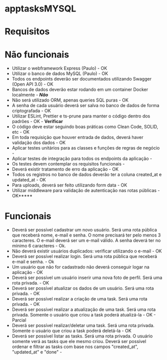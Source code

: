 # apptasksMYSQL

# Requisitos

# Não funcionais

- Utilizar o webframework Express (Paulo) - OK
- Utilizar o banco de dados MySQL (Paulo) - OK
- Todos os endpoints deverão ser documentados utilizando Swagger (Open API 3.0) - OK
- Bancos de dados deverão estar rodando em um container Docker localmente - *****Não*****
- Não será utilizado ORM, apenas queries SQL puras - OK
- A senha de cada usuário deverá ser salva no banco de dados de forma criptografada - OK
- Utilizar ESLint, Prettier e ts-prune para manter o código dentro dos padrões - OK - ****Verificar****
- O código deve estar seguindo boas práticas como Clean Code, SOLID, etc - OK
- Em toda requisição que houver entrada de dados, deverá haver validação dos dados - OK
- Aplicar testes unitários para as classes e funções de regras de negócio - 
- Aplicar testes de integração para todos os endpoints da aplicação - 
- Os testes devem contemplar os requisitos funcionais - 
- Deverá existir tratamento de erro da aplicação - OK
- Todos os registros no banco de dados deverão ter a coluna created_at e updated_at - OK
- Para uploads, deverá ser feito utilizando form data - OK
- Utilizar middleware para validação de autenticação nas rotas públicas - OK*****

# Funcionais

- Deverá ser possível cadastrar um novo usuário. Será uma rota pública que receberá nome, e-mail e senha. O nome precisará ter pelo menos 3 caracteres. O e-mail deverá ser um e-mail válido. A senha deverá ter no mínimo 6 caracteres - Ok.
- Não deverá existir usuários duplicados: verificar utilizando o e-mail - OK
- Deverá ser possível realizar login. Será uma rota pública que receberá e-mail e senha. - Ok
- Um usuário que não for cadastrado não deverá conseguir logar na aplicação -  OK
- Deverá ser possível um usuário inserir uma nova foto de perfil. Será uma rota privada. - OK
- Deverá ser possível atualizar os dados de um usuário. Será uma rota privada. - OK
- Deverá ser possível realizar a criação de uma task. Será uma rota privada. - OK
- Deverá ser possível realizar a atualização de uma task. Será uma rota privada. Somente o usuário que criou a task poderá atualizá-la - OK - Parcial
- Deverá ser possível realizar/deletar uma task. Será uma rota privada. Somente o usuário que criou a task poderá deletá-la - OK  
- Deverá ser possível listar as tasks. Será uma rota privada. O usuário somente verá as tasks que ele mesmo criou. Deverá ser possível ordenar e filtrar as tasks com base nos campos "created_at", "updated_at" e "done" - 